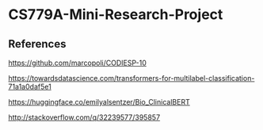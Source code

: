 # CS779A-Mini-Research-Project

## References

https://github.com/marcopoli/CODIESP-10

https://towardsdatascience.com/transformers-for-multilabel-classification-71a1a0daf5e1

https://huggingface.co/emilyalsentzer/Bio_ClinicalBERT

http://stackoverflow.com/q/32239577/395857
